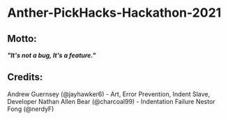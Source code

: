 # Anther-PickHacks-Hackathon-2021
## Motto:
***"It's not a bug, It's a feature."***
## Credits:
Andrew Guernsey (@jayhawker6) - Art, Error Prevention, Indent Slave, Developer
Nathan Allen Bear (@charcoal99) - Indentation Failure
Nestor Fong (@nerdyF)